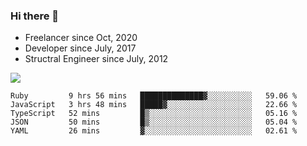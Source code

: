 ### Hi there 👋

- Freelancer since Oct, 2020
- Developer since July, 2017
- Structral Engineer since July, 2012

<img src="https://github-readme-stats.vercel.app/api?username=an-lee&show_icons=true&icon_color=0366d6&text_color=24292e&bg_color=ffffff&hide_title=true" />

<!--START_SECTION:waka-->
```text
Ruby         9 hrs 56 mins   ██████████████▓░░░░░░░░░░   59.06 % 
JavaScript   3 hrs 48 mins   █████▓░░░░░░░░░░░░░░░░░░░   22.66 % 
TypeScript   52 mins         █▒░░░░░░░░░░░░░░░░░░░░░░░   05.16 % 
JSON         50 mins         █▒░░░░░░░░░░░░░░░░░░░░░░░   05.04 % 
YAML         26 mins         ▓░░░░░░░░░░░░░░░░░░░░░░░░   02.61 % 
```
<!--END_SECTION:waka-->
